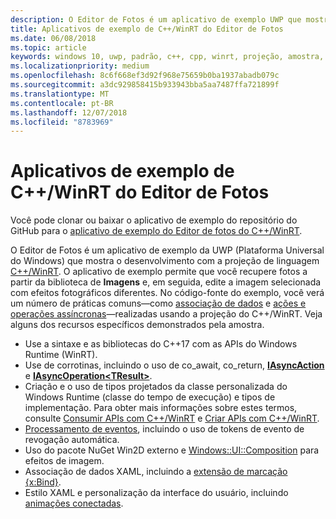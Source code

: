 ```yaml
---
description: O Editor de Fotos é um aplicativo de exemplo UWP que mostra o desenvolvimento com a projeção de linguagem C++/WinRT. O aplicativo de exemplo permite que você recupere fotos a partir da biblioteca de Imagens e, em seguida, edite a imagem selecionada com efeitos fotográficos diferentes.
title: Aplicativos de exemplo de C++/WinRT do Editor de Fotos
ms.date: 06/08/2018
ms.topic: article
keywords: windows 10, uwp, padrão, c++, cpp, winrt, projeção, amostra, aplicativo, foto, editor
ms.localizationpriority: medium
ms.openlocfilehash: 8c6f668ef3d92f968e75659b0ba1937abadb079c
ms.sourcegitcommit: a3dc929858415b933943bba5aa7487ffa721899f
ms.translationtype: MT
ms.contentlocale: pt-BR
ms.lasthandoff: 12/07/2018
ms.locfileid: "8783969"
---
```

# <a name="photo-editor-cwinrt-sample-application"></a>Aplicativos de exemplo de C++/WinRT do Editor de Fotos
Você pode clonar ou baixar o aplicativo de exemplo do repositório do GitHub para o [aplicativo de exemplo do Editor de fotos do C++/WinRT](https://github.com/Microsoft/Windows-appsample-photo-editor).

O Editor de Fotos é um aplicativo de exemplo da UWP (Plataforma Universal do Windows) que mostra o desenvolvimento com a projeção de linguagem [C++/WinRT](intro-to-using-cpp-with-winrt.md). O aplicativo de exemplo permite que você recupere fotos a partir da biblioteca de **Imagens** e, em seguida, edite a imagem selecionada com efeitos fotográficos diferentes. No código-fonte do exemplo, você verá um número de práticas comuns&mdash;como [associação de dados](binding-property.md) e [ações e operações assíncronas](concurrency.md)&mdash;realizadas usando a projeção do C++/WinRT. Veja alguns dos recursos específicos demonstrados pela amostra.
    
- Use a sintaxe e as bibliotecas do C++17 com as APIs do Windows Runtime (WinRT).
- Use de corrotinas, incluindo o uso de co_await, co_return, [**IAsyncAction**](/uwp/api/windows.foundation.iasyncaction) e [**IAsyncOperation&lt;TResult&gt;**](/uwp/api/windows.foundation.iasyncoperation_tresult_).
- Criação e o uso de tipos projetados da classe personalizada do Windows Runtime (classe do tempo de execução) e tipos de implementação. Para obter mais informações sobre estes termos, consulte [Consumir APIs com C++/WinRT](consume-apis.md) e [Criar APIs com C++/WinRT](author-apis.md).
- [Processamento de eventos](handle-events.md), incluindo o uso de tokens de evento de revogação automática.
- Uso do pacote NuGet Win2D externo e [Windows::UI::Composition](/uwp/api/windows.ui.composition) para efeitos de imagem.
- Associação de dados XAML, incluindo a [extensão de marcação {x:Bind}](https://docs.microsoft.com/windows/uwp/xaml-platform/x-bind-markup-extension).
- Estilo XAML e personalização da interface do usuário, incluindo [animações conectadas](../design/motion/connected-animation.md).
